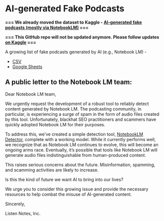 # AI-generated Fake Podcasts

**=== We already moved the dataset to Kaggle - [AI-generated fake podcasts (mostly via NotebookLM)](https://www.kaggle.com/datasets/listennotes/ai-generated-fake-podcasts-spams) ===**

**=== This GitHub repo will not be updated anymore. Please follow updates [on Kaggle](https://www.kaggle.com/datasets/listennotes/ai-generated-fake-podcasts-spams) ===**

A growing list of fake podcasts generated by AI (e.g., Notebook LM) -

* [CSV](fake_podcasts.csv)
* [Google Sheets](https://docs.google.com/spreadsheets/d/1xsVSQWe8Pbq-8bxPPbw8elPGDLAKvGSJWO1zJJIuIWk/edit?usp=sharing)


## A public letter to the Notebook LM team:

Dear Notebook LM team,

We urgently request the development of a robust tool to reliably detect content generated by Notebook LM. The podcasting community, in particular, is experiencing a surge of spam in the form of audio files created by this tool. Unfortunately, blackhat SEO practitioners and scammers have quickly adopted Notebook LM for their purposes.

To address this, we’ve created a simple detection tool, [NotebookLM Detector](https://github.com/ListenNotes/notebooklm-detector), complete with a working model. While it currently performs well, we recognize that as Notebook LM continues to evolve, this will become an ongoing arms race. Eventually, it’s possible that tools like Notebook LM will generate audio files indistinguishable from human-produced content.

This raises serious concerns about the future. Misinformation, spamming, and scamming activities are likely to increase.

Is this the kind of future we want AI to bring into our lives?

We urge you to consider this growing issue and provide the necessary resources to help combat the misuse of AI-generated content.

Sincerely,

Listen Notes, Inc.

